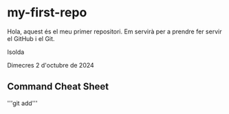 # my-first-repo

Hola, aquest és el meu primer repositori. Em servirà per a prendre fer servir el GitHub i el Git.

Isolda

Dimecres 2 d'octubre de 2024

## Command Cheat Sheet

'''git add'''
